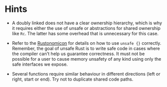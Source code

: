 # Hints

* A doubly linked does not have a clear ownership hierarchy, which is why it requires either the use
  of unsafe or abstractions for shared ownership like `Rc`. The latter has some overhead that is unnecessary
  for this case.

* Refer to the [Rustonomicon](https://doc.rust-lang.org/nomicon/) for details on how to use `unsafe {}` correctly.
  Remember, the goal of unsafe Rust is to write safe code in cases where the compiler can't help us
  guarantee correctness. It must not be possible for a user to cause memory unsafety of any kind using
  only the safe interfaces we expose.

* Several functions require similar behaviour in different directions (left or right, start or end). Try not to duplicate
  shared code paths.
